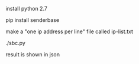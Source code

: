 install python 2.7

pip install senderbase

make a "one ip address per line" file called ip-list.txt

./sbc.py

result is shown in json
